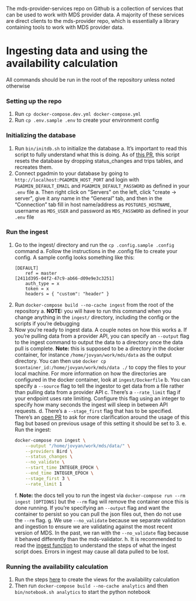 The mds-provider-services repo on Github is a collection of services that can be used to work with MDS provider data. A majority of these services are direct clients to the mds-provider repo, which is essentially a library containing tools to work with MDS provider data.

# Ingesting data and using the availability calculation

All commands should be run in the root of the repository unless noted otherwise

### Setting up the repo

1. Run `cp docker-compose.dev.yml docker-compose.yml`   
2. Run `cp .env.sample .env`    to create your environment config

### Initializing the database

1. Run `bin/initdb.sh` to initialize the database
    a. It’s important to read this script to fully understand what this is doing. As of [this PR](https://github.com/CityofSantaMonica/mds-provider-services/pull/23/files#diff-8439bb9410daacb29a7eae6e1129410f), this script resets the database by dropping status_changes and trips tables, and recreates them.
2. Connect pgadmin to your database by going to `http://localhost:PGADMIN_HOST_PORT` and login with `PGADMIN_DEFAULT_EMAIL` and `PGADMIN_DEFAULT_PASSWORD` as defined in your `.env` file
    a. Then right click on "Servers" on the left, click "create -> server", give it any name in the “General” tab, and then in the “Connection” tab fill in host name/address as `POSTGRES_HOSTNAME`, username as `MDS_USER` and password as `MDS_PASSWORD` as defined in your `.env` file

### Run the ingest

1. Go to the ingest/ directory and run the `cp .config.sample .config` command
    a. Follow the instructions in the .config file to create your config. A sample config looks something like this:
    ```
    [DEFAULT]
        ref = master
    [2411d395-04f2-47c9-ab66-d09e9e3c3251]
        auth_type = x
        token = x
        headers = { "custom": "header" }
    ```
2. Run `docker-compose build --no-cache ingest`  from the root of the repository
    a. **NOTE:** you will have to run this command when you change anything in the `ingest/` directory, including the config or the scripts if you’re debugging
3. Now you’re ready to ingest data. A couple notes on how this works
    a. If you’re pulling data from a provider API, you can specify an `--output` flag to the ingest command to output the data to a directory once the data pull is complete. **Note:** this is supposed to be a directory in the docker container, for instance `/home/jovyan/work/mds/data` as the output directory. You can then use `docker cp $container_id:/home/jovyan/work/mds/data ./` to copy the files to your local machine. For more information on how the directories are configured in the docker container, look at `ingest/Dockerfile`
    b. You can specify a `--source` flag to tell the ingestor to get data from a file rather than pulling data from a provider API
    c. There’s a `--rate_limit` flag if your endpoint uses rate limiting. Configure this flag using an integer to specify how many seconds the ingest will sleep in between API requests.
    d. There’s a `--stage_first` flag that has to be specified. There’s an [open PR](https://github.com/CityofSantaMonica/mds-provider-services/pull/37) to ask for more clarification around the usage of this flag but based on previous usage of this setting it should be set to 3.
    e. Run the ingest:
    ```bash
    docker-compose run ingest \
        --output "/home/jovyan/work/mds/data/" \
        --providers Bird \
        --status_changes \
        --no_validate \
        --start_time INTEGER_EPOCH \
        --end_time INTEGER_EPOCH \
        --stage_first 3 \
        --rate_limit 1
    ```
    f. **Note:** the docs tell you to run the ingest via `docker-compose run --rm ingest [OPTIONS]` but the `--rm` flag will remove the container once this is done running. If you’re specifying an `--output` flag and want the container to persist so you can pull the json files out, then do not use the `--rm` flag.
    g. We use `--no_validate` because we separate validation and ingestion to ensure we are validating against the most recent version of MDS. In the past, we ran with the `--no_validate` flag because it behaved differently than the mds-validator.
    h. It is recommended to read the [ingest function](https://github.com/CityofSantaMonica/mds-provider-services/blob/master/ingest/main.py#L258) to understand the steps of what the ingest script does. Errors in ingest may cause all data pulled to be lost.

### Running the availability calculation

1. Run the steps [here](https://github.com/CityofSantaMonica/mds-provider-services/tree/master/db#availability) to create the views for the availability calculation
2. Then run `docker-compose build --no-cache analytics` and then `bin/notebook.sh analytics` to start the python notebook
